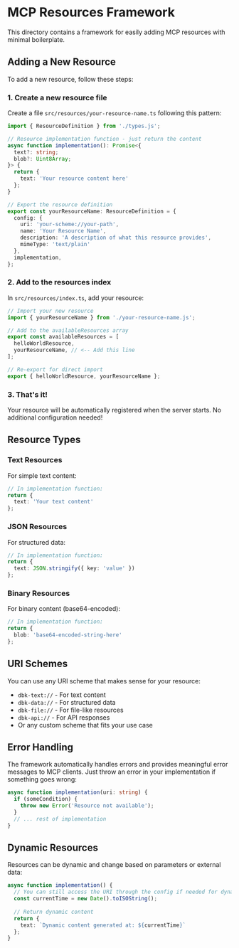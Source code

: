 # MCP Resources Framework

This directory contains a framework for easily adding MCP resources with minimal boilerplate.

## Adding a New Resource

To add a new resource, follow these steps:

### 1. Create a new resource file

Create a file `src/resources/your-resource-name.ts` following this pattern:

```typescript
import { ResourceDefinition } from './types.js';

// Resource implementation function - just return the content
async function implementation(): Promise<{
  text?: string;
  blob?: Uint8Array;
}> {
  return {
    text: 'Your resource content here'
  };
}

// Export the resource definition
export const yourResourceName: ResourceDefinition = {
  config: {
    uri: 'your-scheme://your-path',
    name: 'Your Resource Name',
    description: 'A description of what this resource provides',
    mimeType: 'text/plain'
  },
  implementation,
};
```

### 2. Add to the resources index

In `src/resources/index.ts`, add your resource:

```typescript
// Import your new resource
import { yourResourceName } from './your-resource-name.js';

// Add to the availableResources array
export const availableResources = [
  helloWorldResource,
  yourResourceName, // <-- Add this line
];

// Re-export for direct import
export { helloWorldResource, yourResourceName };
```

### 3. That's it!

Your resource will be automatically registered when the server starts. No additional configuration needed!

## Resource Types

### Text Resources
For simple text content:
```typescript
// In implementation function:
return {
  text: 'Your text content'
};
```

### JSON Resources
For structured data:
```typescript
// In implementation function:
return {
  text: JSON.stringify({ key: 'value' })
};
```

### Binary Resources
For binary content (base64-encoded):
```typescript
// In implementation function:
return {
  blob: 'base64-encoded-string-here'
};
```

## URI Schemes

You can use any URI scheme that makes sense for your resource:
- `dbk-text://` - For text content
- `dbk-data://` - For structured data  
- `dbk-file://` - For file-like resources
- `dbk-api://` - For API responses
- Or any custom scheme that fits your use case

## Error Handling

The framework automatically handles errors and provides meaningful error messages to MCP clients. Just throw an error in your implementation if something goes wrong:

```typescript
async function implementation(uri: string) {
  if (someCondition) {
    throw new Error('Resource not available');
  }
  // ... rest of implementation
}
```

## Dynamic Resources

Resources can be dynamic and change based on parameters or external data:

```typescript
async function implementation() {
  // You can still access the URI through the config if needed for dynamic content
  const currentTime = new Date().toISOString();
  
  // Return dynamic content
  return {
    text: `Dynamic content generated at: ${currentTime}`
  };
}
```
